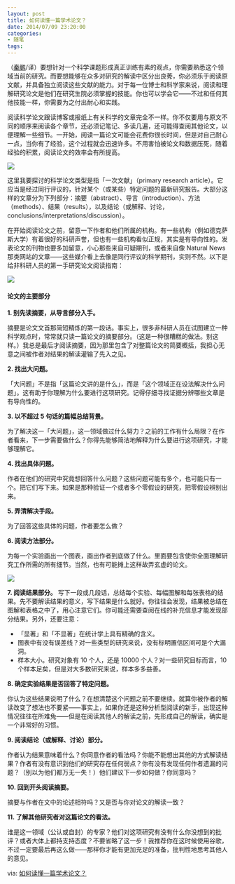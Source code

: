 ```yaml
---
layout: post
title: 如何读懂一篇学术论文？
date: 2014/07/09 23:20:00
categories:
- 随笔
tags:
---
```


（[秦鹏](http://www.guokr.com/i/0477320017/)/译）要想针对一个科学课题形成真正训练有素的观点，你需要熟悉这个领域当前的研究。而要想能够在众多对研究的解读中区分出良莠，你必须乐于阅读原文献，并具备独立阅读这些文献的能力。对于每一位博士和科学家来说，阅读和理解研究论文是他们在研究生院必须掌握的技能。你也可以学会它——不过和任何其他技能一样，你需要为之付出耐心和实践。

阅读科学论文跟读博客或报纸上有关科学的文章完全不一样。你不仅要用与原文不同的顺序来阅读各个章节，还必须记笔记、多读几遍，还可能得查阅其他论文，以便理解一些细节。一开始，阅读一篇论文可能会花费你很长时间，但是对自己耐心一点，当你有了经验，这个过程就会迅速许多。不用害怕被论文和数据压死，随着经验的积累，阅读论文的效率会有所提高。

![](http://pics.naaln.com/blog/2019-05-14-123135.jpg-basicBlog)

这里我要探讨的科学论文类型是指「一次文献」（primary research article）。它应当是经过同行评议的，针对某个（或某些）特定问题的最新研究报告。大部分这样的文章分为下列部分：摘要（abstract）、导言（introduction）、方法（methods）、结果（results），以及结论（或解释、讨论，conclusions/interpretations/discussion）。

在开始阅读论文之前，留意一下作者和他们所属的机构。有一些机构（例如德克萨斯大学）有着很好的科研声誉，但也有一些机构看似正规，其实是有导向性的。发表论文的刊物也要多加留意，小心那些来自可疑期刊，或者来自像 Natural News 那类网站的文章——这些媒介看上去像是同行评议的科学期刊，实则不然。以下是给非科研人员的第一手研究论文阅读指南：

![](http://pics.naaln.com/blog/2019-05-14-123137.jpg-basicBlog)

#### 论文的主要部分

**1. 别先读摘要，从导言部分入手。**

摘要是论文文首那简短精炼的第一段话。事实上，很多非科研人员在试图建立一种科学观点时，常常就只读一篇论文的摘要部分。（这是一种很糟糕的做法。别这样。）我总是最后才阅读摘要，因为那里包含了对整篇论文的简要概括，我担心无意之间被作者对结果的解读灌输了先入之见。

**2. 找出大问题。**

「大问题」不是指「这篇论文讲的是什么」，而是「这个领域正在设法解决什么问题」。这有助于你理解为什么要进行这项研究。记得仔细寻找证据分辨哪些文章是有导向性的。

**3. 以不超过 5 句话的篇幅总结背景。**

为了解决这一「大问题」，这一领域做过什么努力？之前的工作有什么局限？在作者看来，下一步需要做什么？你得先能够简洁地解释为什么要进行这项研究，才能够理解它。

**4. 找出具体问题。**

作者在他们的研究中究竟想回答什么问题？这些问题可能有多个，也可能只有一个。把它们写下来。如果是那种验证一个或者多个零假设的研究，把零假设辨别出来。

**5. 弄清解决手段。**

为了回答这些具体的问题，作者要怎么做？

**6. 阅读方法部分。**

为每一个实验画出一个图表，画出作者到底做了什么。里面要包含使你全面理解研究工作所需的所有细节。当然，也有可能摊上这样故弄玄虚的论文。

![](http://pics.naaln.com/blog/2019-05-14-123138.jpg-basicBlog)

**7. 阅读结果部分。** 写下一段或几段话，总结每个实验、每幅图解和每张表格的结果。先不要解读结果的意义，写下结果是什么就好。你往往会发现，结果被总结在图解和表格之中了，用心注意它们。你可能还需要查阅在线的补充信息才能发现部分结果。另外，还要注意：

- 「显著」和「不显著」在统计学上具有精确的含义。
- 图表中有没有误差线？对一些类型的研究来说，没有标明置信区间可是个大漏洞。
- 样本大小。研究对象有 10 个人，还是 10000 个人？对一些研究目标而言，10 个样本足矣，但是对大多数研究来说，样本多多益善。

**8. 确定实验结果是否回答了特定问题。**

你认为这些结果说明了什么？在想清楚这个问题之前不要继续。就算你被作者的解读改变了想法也不要紧——事实上，如果你还是这种分析型阅读的新手，出现这种情况往往在所难免——但是在阅读其他人的解读之前，先形成自己的解读，确实是一个非常好的习惯。

**9. 阅读结论（或解释、讨论）部分。**

作者认为结果意味着什么？你同意作者的看法吗？你能不能想出其他的方式解读结果？作者有没有意识到他们的研究存在任何弱点？你有没有发现任何作者遗漏的问题？（别以为他们都万无一失！）他们建议下一步如何做？你同意吗？

**10. 回到开头阅读摘要。**

摘要与作者在文中的论述相符吗？又是否与你对论文的解读一致？

**11. 了解其他研究者对这篇论文的看法。**

谁是这一领域（公认或自封）的专家？他们对这项研究有没有什么你没想到的批评？或者大体上都持支持态度？不要省略了这一步！我推荐你在这时候使用谷歌，不过一定要最后再这么做——那样你才能有更加充足的准备，批判性地思考其他人的意见。

via: [如何读懂一篇学术论文？](http://www.guokr.com/article/438755/)
